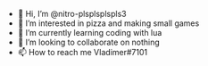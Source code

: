 - 👋 Hi, I’m @nitro-plsplsplspls3
- 👀 I’m interested in pizza and making small games
- 🌱 I’m currently learning coding with lua
- 💞️ I’m looking to collaborate on nothing
- 📫 How to reach me VIadimer#7101

